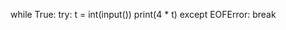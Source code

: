 while True:
    try:
        t = int(input())
        print(4 * t)
    except EOFError:
        break
